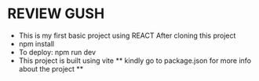 # REVIEW GUSH

- This is my first basic project using REACT
  After cloning this project
- npm install
- To deploy: npm run dev
- This project is built using vite
  ** kindly go to package.json for more info about the project **
